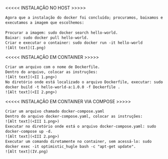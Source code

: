 <<<<< INSTALAÇÃO NO HOST >>>>>
    
    Agora que a instalação do docker foi concluída; procuramos, baixamos e executamos a imagem que escolhemos:
    
    Procurar a imagem: sudo docker search hello-world.
    Baixar: sudo docker pull hello-world.
    Criar e executar o container: sudo docker run -it hello-world
    ![Alt text](I.png)

<<<<< INSTALAÇÃO EM CONTAINER >>>>>
       
    Criar um arquivo com o nome de Dockerfile.
    Dentro do arquivo, colocar as instruções:
    ![Alt text](<II 1.png>)
    No diretório onde está localizado o arquivo Dockerfile, executar: sudo docker build -t hello-world-a:1.0.0 -f Dockerfile .
    ![Alt text](<II 2.png>)

<<<<< INSTALAÇÃO EM CONTAINER VIA COMPOSE >>>>>

    Criar um arquivo chamado docker-compose.yaml
    Dentro do arquivo docker-compose.yaml, colocar as instruções:
    ![Alt text](<III 1.png>)
    Executar no diretório onde está o arquivo docker-compose.yaml: sudo docker-compose up -d.
    ![Alt text](<III 2.png>)
    Executar um comando diretamente no container, sem acessá-lo: sudo docker exec -it optimistic_hugle bash -c "apt-get update".
    ![Alt text](IV.png)



